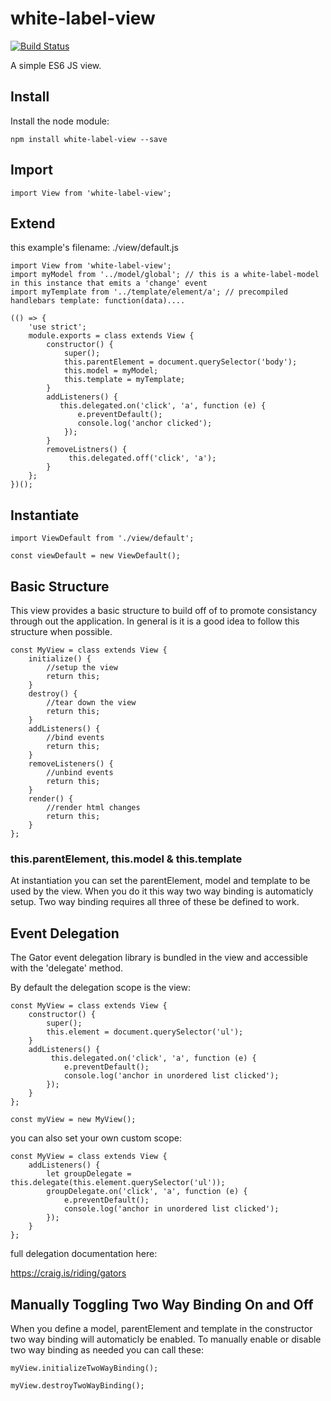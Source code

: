 # white-label-view

[![Build Status](https://travis-ci.org/bshack/white-label-view.svg?branch=master)](https://travis-ci.org/bshack/white-label-view)

A simple ES6 JS view.

## Install

Install the node module:

```
npm install white-label-view --save
```

## Import

```
import View from 'white-label-view';
```

## Extend

this example's filename: ./view/default.js

```
import View from 'white-label-view';
import myModel from '../model/global'; // this is a white-label-model in this instance that emits a 'change' event
import myTemplate from '../template/element/a'; // precompiled handlebars template: function(data)....

(() => {
    'use strict';
    module.exports = class extends View {
        constructor() {
            super();
            this.parentElement = document.querySelector('body');
            this.model = myModel;
            this.template = myTemplate;
        }
        addListeners() {
           this.delegated.on('click', 'a', function (e) {
               e.preventDefault();
               console.log('anchor clicked');
            });
        }
        removeListners() {
             this.delegated.off('click', 'a');
        }
    };
})();

```

## Instantiate

```
import ViewDefault from './view/default';

const viewDefault = new ViewDefault();
```

## Basic Structure

This view provides a basic structure to build off of to promote consistancy through out the application. In general is it is a good idea to follow this structure when possible.
```
const MyView = class extends View {
    initialize() {
        //setup the view
        return this;
    }
    destroy() {
        //tear down the view
        return this;
    }
    addListeners() {
        //bind events
        return this;
    }
    removeListeners() {
        //unbind events
        return this;
    }
    render() {
        //render html changes
        return this;
    }
};
```

### this.parentElement, this.model & this.template

At instantiation you can set the parentElement, model and template to be used by the view. When you do it this way two way binding is automaticly setup. Two way binding requires all three of these be defined to work.

## Event Delegation

The Gator event delegation library is bundled in the view and accessible with the 'delegate' method.

By default the delegation scope is the view:

```
const MyView = class extends View {
    constructor() {
        super();
        this.element = document.querySelector('ul');
    }
    addListeners() {
         this.delegated.on('click', 'a', function (e) {
            e.preventDefault();
            console.log('anchor in unordered list clicked');
        });
    }
};

const myView = new MyView();
```

you can also set your own custom scope:

```
const MyView = class extends View {
    addListeners() {
        let groupDelegate = this.delegate(this.element.querySelector('ul'));
        groupDelegate.on('click', 'a', function (e) {
            e.preventDefault();
            console.log('anchor in unordered list clicked');
        });
    }
};
```

full delegation documentation here:

https://craig.is/riding/gators

## Manually Toggling Two Way Binding On and Off

When you define a model, parentElement and template in the constructor two way binding will automaticly be enabled. To manually enable or disable two way binding as needed you can call these:

```
myView.initializeTwoWayBinding();
```

```
myView.destroyTwoWayBinding();
```
